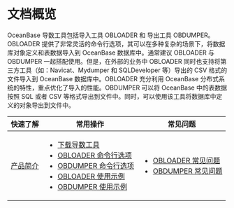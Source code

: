 文档概览 
=========================

OceanBase 导数工具包括导入工具 OBLOADER 和 导出工具 OBDUMPER。OBLOADER 提供了非常灵活的命令行选项，其可以在多种复杂的场景下，将数据库对象定义和表数据导入到 OceanBase 数据库中。通常建议 OBLOADER 与 OBDUMPER 一起搭配使用。但是，在外部的业务中 OBLOADER 同时也支持将第三方工具（如：Navicat、Mydumper 和 SQLDeveloper 等）导出的 CSV 格式的文件导入到 OceanBase 数据库中。OBLOADER 充分利用 OceanBase 分布式系统的特性，重点优化了导入的性能。OBDUMPER 可以将 OceanBase 中的表数据按照 SQL 或者 CSV 等格式导出到文件中。同时，可以使用该工具将数据库中定义的对象导出到文件中。


|  快速了解    | 常用操作  | 常见问题|
|------------------------------------------------------------------|--------------------|--------------------------------------------------------------------------------------------------------------------------------------------------------------------------------------------------------------------------------------------------------------------------------------------------------------------------------------|
| [产品简介](3.product-introduction.md) | <ul><li>[下载导数工具](4.deployment-guide/2.run-product.md) </li><li> [OBLOADER 命令行选项](5.OBLOADER/2.obloader-command-line-options.md) </li><li>[OBDUMPER 命令行选项](6.OBDUMPER/2.obdumper-command-line-options.md)</li><li>[OBLOADER 使用示例](5.OBLOADER/6.obloader-scenarios.md)</li><li>[OBDUMPER 使用示例](6.OBDUMPER/6.obdumper-scenarios.md)</li></ul>|<ul><li>[OBLOADER 常见问题](5.OBLOADER/7.obloader-faq.md) </li><li> [OBDUMPER 常见问题](6.OBDUMPER/7.obdumper-faq.md)</li></ul>|